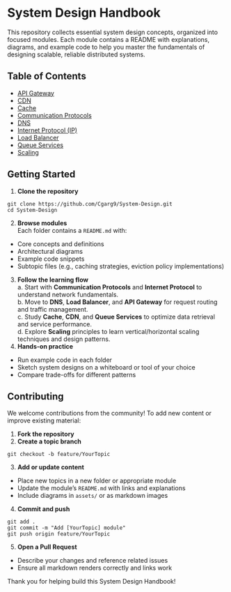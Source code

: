 # System Design Handbook

This repository collects essential system design concepts, organized into focused modules. Each module contains a README with explanations, diagrams, and example code to help you master the fundamentals of designing scalable, reliable distributed systems.

## Table of Contents

- [API Gateway](https://github.com/Cgarg9/System-Design/tree/main/API%20Gateway)  
- [CDN](https://github.com/Cgarg9/System-Design/tree/main/CDN)  
- [Cache](https://github.com/Cgarg9/System-Design/tree/main/Cache)  
- [Communication Protocols](https://github.com/Cgarg9/System-Design/tree/main/Communication%20Protocols)  
- [DNS](https://github.com/Cgarg9/System-Design/tree/main/DNS)  
- [Internet Protocol (IP)](https://github.com/Cgarg9/System-Design/tree/main/Internet%20Protocol)  
- [Load Balancer](https://github.com/Cgarg9/System-Design/tree/main/Load%20Balancer)  
- [Queue Services](https://github.com/Cgarg9/System-Design/tree/main/Queue%20Services)  
- [Scaling](https://github.com/Cgarg9/System-Design/tree/main/Scaling)  

## Getting Started

1. **Clone the repository**  
```
git clone https://github.com/Cgarg9/System-Design.git
cd System-Design
```
2. **Browse modules**  
Each folder contains a `README.md` with:
- Core concepts and definitions  
- Architectural diagrams  
- Example code snippets  
- Subtopic files (e.g., caching strategies, eviction policy implementations)  
3. **Follow the learning flow**  
a. Start with **Communication Protocols** and **Internet Protocol** to understand network fundamentals.  
b. Move to **DNS**, **Load Balancer**, and **API Gateway** for request routing and traffic management.  
c. Study **Cache**, **CDN**, and **Queue Services** to optimize data retrieval and service performance.  
d. Explore **Scaling** principles to learn vertical/horizontal scaling techniques and design patterns.  
4. **Hands-on practice**  
- Run example code in each folder  
- Sketch system designs on a whiteboard or tool of your choice  
- Compare trade-offs for different patterns

## Contributing

We welcome contributions from the community! To add new content or improve existing material:

1. **Fork the repository**  
2. **Create a topic branch**  
```
git checkout -b feature/YourTopic
```
3. **Add or update content**  
- Place new topics in a new folder or appropriate module  
- Update the module’s `README.md` with links and explanations  
- Include diagrams in `assets/` or as markdown images  
4. **Commit and push**  
```
git add .
git commit -m "Add [YourTopic] module"
git push origin feature/YourTopic
```
5. **Open a Pull Request**  
- Describe your changes and reference related issues  
- Ensure all markdown renders correctly and links work  

Thank you for helping build this System Design Handbook!
